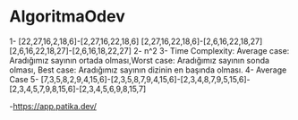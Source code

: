 # AlgoritmaOdev
1-
[22,27,16,2,18,6]-[2,27,16,22,18,6]
[2,27,16,22,18,6]-[2,6,16,22,18,27]
[2,6,16,22,18,27]-[2,6,16,18,22,27]
2-
n^2
3-
Time Complexity: Average case: Aradığımız sayının ortada olması,Worst case: Aradığımız sayının sonda olması, Best case: Aradığımız sayının dizinin en başında olması.
4-
Average Case
5-
[7,3,5,8,2,9,4,15,6]-[2,3,5,8,7,9,4,15,6]-[2,3,4,8,7,9,5,15,6]-[2,3,4,5,7,9,8,15,6]-[2,3,4,5,6,9,8,15,7]

-https://app.patika.dev/
